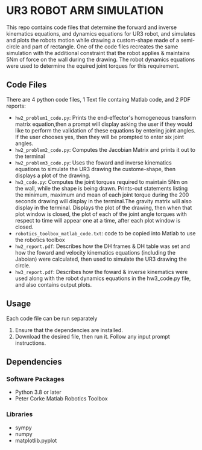 # UR3 ROBOT ARM SIMULATION

This repo contains code files that determine the forward and inverse kinematics equations, and dynamics equations for UR3 robot, and simulates and plots the robots motion while drawing a custom-shape made of a semi-circle and part of rectangle. One of the code files recreates the same simulation with the additional constraint that the robot applies & maintains 5Nm of force on the wall during the drawing. The robot dynamics equations were used to determine the equired joint torques for this requirement. 

## Code Files

There are 4 python code files, 1 Text file containg Matlab code, and 2 PDF reports:

-   `hw2_problem1_code.py`: Prints the end-effector's homogeneous transform matrix equation,then a prompt will display asking the user if they would like to
    perform the validation of these equations by entering joint angles. If the user chooses yes, then they will be prompted to enter six joint angles. 
-   `hw2_problem2_code.py`: Computes the Jacobian Matrix and prints it out to the terminal
-   `hw2_problem3_code.py`: Uses the foward and inverse kinematics equations to simulate the UR3 drawing the custome-shape, then displays a plot of the drawing.
-   `hw3_code.py`: Computes the joint torques required to maintain 5Nm on the wall, while the shape is being drawn. Prints-out statements listing the minimum, maximum and mean of each joint torque during the 200 seconds drawing will display in the terminal.The gravity matrix will also display in the terminal. Displays the plot of the drawing, then when that plot window is closed, the plot of each of the joint angle torques with respect to time will appear one at a time, after each plot window is closed.
-   `robotics_toolbox_matlab_code.txt`: code to be copied into Matlab to use the robotics toolbox
-   `hw2_report.pdf`: Describes how the DH frames & DH table was set and how the foward and velocity kinematics equations (including the Jaboian) were calculated, then used to simulate the UR3 drawing the circle. 
-   `hw3_report.pdf`: Describes how the foward & inverse kinematics were used along with the robot dynamics equations in the hw3_code.py file, and also contains output plots.

## Usage

Each code file can be run separately

1.  Ensure that the dependencies are installed.
2.  Download the desired file, then run it. Follow any input prompt instructions.


## Dependencies

### Software Packages

-   Python 3.8 or later
-   Peter Corke Matlab Robotics Toolbox

### Libraries

-   sympy
-   numpy
-   matplotlib.pyplot